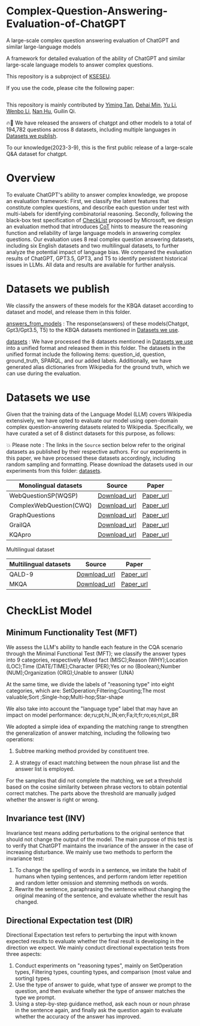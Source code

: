 # Complex-Question-Answering-Evaluation-of-ChatGPT
A large-scale complex question answering evaluation of ChatGPT and similar large-language models

A framework for detailed evaluation of the ability of ChatGPT and similar large-scale language models to answer complex questions.

This repository is a subproject of [KSESEU](https://github.com/KSESEU).  

If you use the code, please cite the following paper:  
```

```

This repository is mainly contributed  by [Yiming Tan](https://github.com/tan92hl), [Dehai Min](https://github.com/ZhishanQ), [Yu Li](https://github.com/liyu19980601), [Wenbo Li](https://github.com/zhexuezhujiu), [Nan Hu](https://github.com/HuuuNan), Guilin Qi.

:fire::tada: We have released the answers of chatgpt and other models to a total of 194,782 questions across 8 datasets, including multiple languages in [Datasets we publish](#Datasets-we-publish).

To our knowledge(2023-3-9), this is the first public release of a large-scale Q&A dataset for chatgpt.

# Overview

To evaluate ChatGPT's ability to answer complex knowledge, we propose an evaluation framework:
First, we classify the latent features that constitute complex questions, and describe each question under test with multi-labels for identifying combinatorial reasoning.
Secondly, following the black-box test specification of [CheckList](https://arxiv.org/abs/2005.04118) proposed by Microsoft, we design an evaluation method that introduces [CoT](https://arxiv.org/abs/2201.11903) hints to measure the reasoning function and reliability of large language models in answering complex questions.
Our evaluation uses 8 real complex question answering datasets, including six English datasets and two multilingual datasets, to further analyze the potential impact of language bias.
We compared the evaluation results of ChatGPT, GPT3.5, GPT3, and T5 to identify persistent historical issues in LLMs. All data and results are available for further analysis.  

# Datasets we publish

We classify the answers of these models for the KBQA dataset according to dataset and model, and release them in this folder.

[answers_from_models](answers_from_models) : The response(answers) of these models(Chatgpt, Gpt3/Gpt3.5, T5) to the KBQA datasets mentioned in [Datasets we use](#Datasets-we-use). 





[datasets](datasets) : 
We have processed the 8 datasets mentioned in [Datasets we use](#Datasets-we-use)  into a unified format and released them in this folder. The datasets in the unified format include the following items: question_id, question, ground_truth, SPARQL, and our added labels. Additionally, we have generated alias dictionaries from Wikipedia for the ground truth, which we can use during the evaluation.

# Datasets we use 

Given that the training data of the Language Model (LLM) covers Wikipedia extensively, we have opted to evaluate our model using open-domain complex question-answering datasets related to Wikipedia. Specifically, we have curated a set of 8 distinct datasets for this purpose, as follows:

:collision: Please note : The links in the `Source` section below refer to the original datasets as published by their respective authors. For our experiments in this paper, we have processed these datasets accordingly, including random sampling and formatting. Please download the datasets used in our experiments from this folder: [datasets](datasets).


| Monolingual datasets      | Source     | Paper     |
| ---------- | :-----------:  | :-----------: |
| WebQuestionSP(WQSP) | [Download_url](https://www.microsoft.com/en-us/download/details.aspx?id=52763)| [Paper_url](https://arxiv.org/pdf/2210.00063.pdf)|
| ComplexWebQuestion(CWQ)     | [Download_url](https://allenai.org/data/complexwebquestions)|[Paper_url](https://aclanthology.org/2022.coling-1.145.pdf)|
| GraphQuestions    | [Download_url](https://github.com/ysu1989/GraphQuestions)     | [Paper_url](https://openreview.net/pdf?id=HyxgBerKwB)     |
| GrailQA     | [Download_url](https://dki-lab.github.io/GrailQA/)     | [Paper_url](https://arxiv.org/pdf/2011.07743v6.pdf)     |
| KQApro     | [Download_url](http://thukeg.gitee.io/kqa-pro/leaderboard.html)     | [Paper_url](https://arxiv.org/abs/2007.03875)     |

Multilingual dataset

| Multilingual datasets      | Source     | Paper     |
| ---------- | :-----------:  | :-----------: |
| QALD-9             | [Download_url](https://github.com/ag-sc/QALD)| [Paper_url](https://ieeexplore.ieee.org/stamp/stamp.jsp?arnumber=9815253)|
| MKQA               | [Download_url](https://github.com/apple/ml-mkqa)|[Paper_url](https://arxiv.org/pdf/2007.15207v2.pdf)|



# CheckList Model

## Minimum Functionality Test (MFT)

We assess the LLM's ability to handle each feature in the CQA scenario through the Minimal Functional Test (MFT); we classify the answer types into 9 categories, respectively Mixed fact (MISC);Reason (WHY);Location (LOC);Time (DATE/TIME);Character (PER);Yes or no (Boolean);Number (NUM);Organization (ORG);Unable to answer (UNA)  

At the same time, we divide the labels of "reasoning type" into eight categories, which are: SetOperation;Filtering;Counting;The most valuable;Sort  ;Single-hop;Multi-hop;Star-shape  

We also take into account the "language type" label that may have an impact on model performance: de;ru;pt;hi_IN;en;Fa;it;fr;ro;es;nl;pt_BR  

We adopted a simple idea of expanding the matching range to strengthen the generalization of answer matching, including the following two operations:  

1. Subtree marking method provided by constituent tree.  

2. A strategy of exact matching between the noun phrase list and the answer list is employed.  

For the samples that did not complete the matching, we set a threshold based on the cosine similarity between phrase vectors to obtain potential correct matches. The parts above the threshold are manually judged whether the answer is right or wrong.  

## Invariance test (INV)

Invariance test means adding perturbations to the original sentence that should not change the output of the model. The main purpose of this test is to verify that ChatGPT maintains the invariance of the answer in the case of increasing disturbance. We mainly use two methods to perform the invariance test:
1. To change the spelling of words in a sentence, we imitate the habit of humans when typing sentences, and perform random letter repetition and random letter omission and stemming methods on words.  
2. Rewrite the sentence, paraphrasing the sentence without changing the original meaning of the sentence, and evaluate whether the result has changed.  


## Directional Expectation test (DIR)

Directional Expectation test refers to perturbing the input with known expected results to evaluate whether the final result is developing in the direction we expect. We mainly conduct directional expectation tests from three aspects:
1. Conduct experiments on "reasoning types", mainly on SetOperation types, Filtering types, counting types, and comparison (most value and sorting) types.   
2. Use the type of answer to guide, what type of answer we prompt to the question, and then evaluate whether the type of answer matches the type we prompt.  
3. Using a step-by-step guidance method, ask each noun or noun phrase in the sentence again, and finally ask the question again to evaluate whether the accuracy of the answer has improved. 


